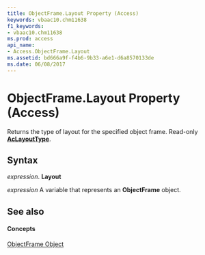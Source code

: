 ```yaml
---
title: ObjectFrame.Layout Property (Access)
keywords: vbaac10.chm11638
f1_keywords:
- vbaac10.chm11638
ms.prod: access
api_name:
- Access.ObjectFrame.Layout
ms.assetid: bd666a9f-f4b6-9b33-a6e1-d6a8570133de
ms.date: 06/08/2017
---
```



# ObjectFrame.Layout Property (Access)

Returns the type of layout for the specified object frame. Read-only **[AcLayoutType](aclayouttype-enumeration-access.md)**.


## Syntax

 _expression_. **Layout**

 _expression_ A variable that represents an **ObjectFrame** object.


## See also


#### Concepts


[ObjectFrame Object](objectframe-object-access.md)

